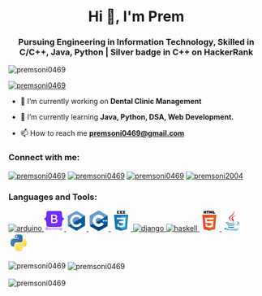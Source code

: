 <h1 align="center">Hi 👋, I'm Prem</h1>
<h3 align="center">Pursuing Engineering in Information Technology, Skilled in C/C++, Java, Python | Silver badge in C++ on HackerRank</h3>

<p align="left"> <img src="https://komarev.com/ghpvc/?username=premsoni0469&label=Profile%20views&color=0e75b6&style=flat" alt="premsoni0469" /> </p>

<p align="left"> <a href="https://github.com/ryo-ma/github-profile-trophy"><img src="https://github-profile-trophy.vercel.app/?username=premsoni0469" alt="premsoni0469" /></a> </p>

- 🔭 I’m currently working on **Dental Clinic Management**

- 🌱 I’m currently learning **Java, Python, DSA, Web Development.**

- 📫 How to reach me **premsoni0469@gmail.com**

<h3 align="left">Connect with me:</h3>
<p align="left">
<a href="https://linkedin.com/in/premsoni0469" target="blank"><img align="center" src="https://raw.githubusercontent.com/rahuldkjain/github-profile-readme-generator/master/src/images/icons/Social/linked-in-alt.svg" alt="premsoni0469" height="30" width="40" /></a>
<a href="https://www.codechef.com/users/premsoni0469" target="blank"><img align="center" src="https://cdn.jsdelivr.net/npm/simple-icons@3.1.0/icons/codechef.svg" alt="premsoni0469" height="30" width="40" /></a>
<a href="https://www.hackerrank.com/premsoni0469" target="blank"><img align="center" src="https://raw.githubusercontent.com/rahuldkjain/github-profile-readme-generator/master/src/images/icons/Social/hackerrank.svg" alt="premsoni0469" height="30" width="40" /></a>
<a href="https://www.leetcode.com/premsoni2004" target="blank"><img align="center" src="https://raw.githubusercontent.com/rahuldkjain/github-profile-readme-generator/master/src/images/icons/Social/leet-code.svg" alt="premsoni2004" height="30" width="40" /></a>
</p>

<h3 align="left">Languages and Tools:</h3>
<p align="left"> <a href="https://www.arduino.cc/" target="_blank" rel="noreferrer"> <img src="https://cdn.worldvectorlogo.com/logos/arduino-1.svg" alt="arduino" width="40" height="40"/> </a> <a href="https://getbootstrap.com" target="_blank" rel="noreferrer"> <img src="https://raw.githubusercontent.com/devicons/devicon/master/icons/bootstrap/bootstrap-plain-wordmark.svg" alt="bootstrap" width="40" height="40"/> </a> <a href="https://www.cprogramming.com/" target="_blank" rel="noreferrer"> <img src="https://raw.githubusercontent.com/devicons/devicon/master/icons/c/c-original.svg" alt="c" width="40" height="40"/> </a> <a href="https://www.w3schools.com/cpp/" target="_blank" rel="noreferrer"> <img src="https://raw.githubusercontent.com/devicons/devicon/master/icons/cplusplus/cplusplus-original.svg" alt="cplusplus" width="40" height="40"/> </a> <a href="https://www.w3schools.com/css/" target="_blank" rel="noreferrer"> <img src="https://raw.githubusercontent.com/devicons/devicon/master/icons/css3/css3-original-wordmark.svg" alt="css3" width="40" height="40"/> </a> <a href="https://www.djangoproject.com/" target="_blank" rel="noreferrer"> <img src="https://cdn.worldvectorlogo.com/logos/django.svg" alt="django" width="40" height="40"/> </a> <a href="https://www.haskell.org/" target="_blank" rel="noreferrer"> <img src="https://upload.wikimedia.org/wikipedia/commons/1/1c/Haskell-Logo.svg" alt="haskell" width="40" height="40"/> </a> <a href="https://www.w3.org/html/" target="_blank" rel="noreferrer"> <img src="https://raw.githubusercontent.com/devicons/devicon/master/icons/html5/html5-original-wordmark.svg" alt="html5" width="40" height="40"/> </a> <a href="https://www.java.com" target="_blank" rel="noreferrer"> <img src="https://raw.githubusercontent.com/devicons/devicon/master/icons/java/java-original.svg" alt="java" width="40" height="40"/> </a> <a href="https://www.python.org" target="_blank" rel="noreferrer"> <img src="https://raw.githubusercontent.com/devicons/devicon/master/icons/python/python-original.svg" alt="python" width="40" height="40"/> </a> </p>

<p><img align="left" src="https://github-readme-stats.vercel.app/api/top-langs?username=premsoni0469&show_icons=true&locale=en&layout=compact" alt="premsoni0469" /></p>

<p>&nbsp;<img align="center" src="https://github-readme-stats.vercel.app/api?username=premsoni0469&show_icons=true&locale=en" alt="premsoni0469" /></p>

<p><img align="center" src="https://github-readme-streak-stats.herokuapp.com/?user=premsoni0469&" alt="premsoni0469" /></p>
